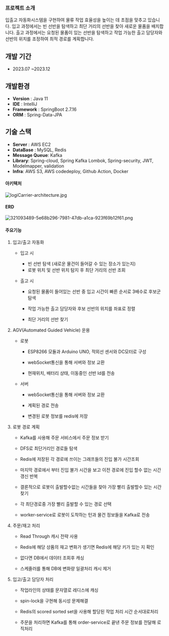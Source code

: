 ### 프로젝트 소개

 입출고 자동화시스템을 구현하여 물류 작업 효율성을 높이는 데 초점을 맞추고 있습니다. 입고 과정에서는 빈 선반을 탐색하고 최단 거리의 선반을 찾아 새로운 물품을 배치합니다. 출고 과정에서는 요청된 물품이 있는 선반을 탐색하고 작업 가능한 출고 담당자와 선반의 위치를 조정하여 최적 경로를 계획합니다.

## 개발 기간

- 2023.07 ~2023.12

## 개발환경

- **Version** : Java 11
- **IDE** : IntelliJ
- **Framework** : SpringBoot 2.7.16
- **ORM** : Spring-Data-JPA

## 기술 스택

- **Server** : AWS EC2
- **DataBase** : MySQL, Redis
- **Message Queue**: Kafka
- **Library**: Spring-cloud, Spring Kafka Lombok, Spring-security, JWT,  Modelmapper, validation
- **Infra**: AWS S3, AWS codedeploy, Github Action, Docker

#### 아키텍처

![logiCarrier-architecture.jpg](C:\Users\bosung\Desktop\LogiCarrier\ReadMe\logiCarrier-architecture.jpg)

#### ERD

![321093489-5e68b296-7981-47db-a1ca-923f69b12f61.png](C:\Users\bosung\Desktop\LogiCarrier\ReadMe\321093489-5e68b296-7981-47db-a1ca-923f69b12f61.png)

#### 주요기능

1. 입고/출고 자동화
   
   - 입고 시
     
     - 빈 선반 탐색 (새로운 물건이 들어갈 수 있는 장소가 있는지)
     - 로봇 위치 및 선반 위치 탐지 후 최단 거리의 선반 조회
   
   - 출고 시
     
     - 요청된 물품이 들어있는 선반 중 입고 시간이 빠른 순서로 3배수로 후보군 탐색
     
     - 작업 가능한 출고 담당자와 후보 선반의 위치를 좌표로 정렬
     
     - 최단 거리의 선반 찾기

2. AGV(Automated Guided Vehicle) 운용
   
   - 로봇
     
     - ESP8266 모듈과 Arduino UNO, 적외선 센서와 DC모터로 구성
     
     - webSocket통신을 통해 서버와 정보 교환
     
     - 현재위치, 배터리 상태, 이동중인 선반 Id를 전송 
   
   - 서버
     
     - webSocket통신을 통해 서버와 정보 교환
     
     - 계획된 경로 전송 
     
     - 변경된 로봇 정보를 redis에 저장 

3. 로봇 경로 계획
   
   - Kafka를 사용해 주문 서비스에서 주문 정보 받기
   
   - DFS로 최단거리인 경로들 탐색
   
   - Redis에 저장된 각 경로에 쓰이는 그래프들의 진입 불가 시간조회
   
   - 마지막 경로에서 부터 진입 불가 시간을 보고 이전 경로에 진입 할수 없는 시간 갱신 반복
   
   - 결론적으로 로봇이 출발할수없는 시간들을 찾아 가장 빨리 출발할수 있는 시간 찾기
   
   - 각 최단경로중 가장 빨리 출발할 수 있는 경로 선택
   
   - worker-service로 로봇이 도착하는 턴과 물건 정보들을 Kafka로 전송

4. 주문/재고 처리
   
   - Read Through 캐시 전략 사용
   
   - Redis에 해당 상품의 재고 변화가 생기면 Redis에 해당 키가 있는 지 확인
   
   - 없다면 DB에서 데이터 조회후 캐싱
   
   - 스케줄러를 통해 DB에 변화량 일괄처리 캐시 제거

5. 입고/출고 담당자 처리
   
   - 작업라인의 상태를 문자열로 레디스에 캐싱
   
   - spin-lock을 구현해  동시성 문제해결
   
   - Redis의 scored sorted set을 사용해 할당된 작업 처리 시간 순서대로처리
   
   - 주문을 처리하면 Kafka를 통해 order-service로 끝낸 주문 정보를 전달해 로직처리
